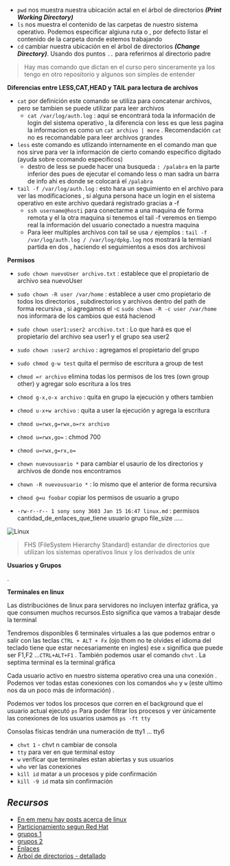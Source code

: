 - `pwd` nos muestra nuestra ubicación actal en el árbol de directorios ***(Print  Working Directory)***
- `ls` nos muestra el contenido de las carpetas de nuestro sistema operativo. Podemos especificar algiuna ruta o , por defecto
  listar el contenido  de la carpeta donde estemos trabajando
- `cd` cambiar nuestra ubicación en el árbol de directorios ***(Change Directory)***. Usando dos puntos `..` para referirnos al directorio padre

> Hay mas comando que dictan en el curso pero sinceramente ya los tengo en otro repositorio y algunos son simples de entender

**Diferencias entre LESS,CAT,HEAD y TAIL para lectura de archivos**

- `cat` por definición este comando se utiliza para concatenar archivos, pero se tambien se puede utilizar para leer archivos
    - `cat /var/log/auth.log` : aquí se encontrará toda la información de login del sistema operativo , la diferencia con less es
        que less pagina la informacion es como un `cat archivo | more` . Recomendación `cat` no es recomandable para leer archivos
        grandes
- `less` este comando es utlizando internamente en el comando man que nos sirve para ver la información de cierto comando especifico
    digitado (ayuda sobre ccomando especificos)
    - destro de less se puede hacer una busqueda `: /palabra` en la parte inferior des pues de ejecutar el comando less o man
      sadra un barra de info ahi es donde se colocará el `/palabra`
- `tail -f /var/log/auth.log` : esto hara un seguimiento en el archivo para ver las modificaciones , si alguna persona hace un login
    en el sistema operativo en este archivo quedará registrado gracias a -f
    - `ssh username@hosti` para conectarme a una maquina de forma remota y el la otra maquina si tenemos el tail -f veremos en tiempo real
     la información del usuario conectado a nuestra maquina
    - Para leer multiples archivos con tail se usa `/` ejemplos : `tail -f /var/log/auth.log / /var/log/dpkg.log` nos mostrará la termianl partida
     en dos , haciendo el seguimientos a esos dos archivosi

**Permisos**

- `sudo chown nuevoUser archivo.txt` : establece que el propietario de archivo sea nuevoUser
- `sudo chown -R user /var/home` : establece a user cmo propietario de todos los directorios , subdirectorios y archivos dentro del path
  de forma recursiva , si agregamos el -c `sudo chown -R -c user /var/home` nos informara de los cambios que está hacienod
- `sudo chown user1:user2 arcchivo.txt` : Lo que hará es que el propietario del archivo sea user1 y el grupo sea user2
- `sudo chown :user2 archivo`  : agregamos el propietario del grupo
- `sudo chmod g-w test` quita el permiso de escritura a group de test
- `chmod =r archivo` elimina todas los permisos de los tres (own group other) y agregar solo escritura a los tres
- `chmod g-x,o-x archivo` : quita en grupo la ejecución y others tambien
- `chmod u-x+w archivo` : quita a user la ejecución y agrega la escritura
- `chmod u=rwx,g=rwx,o=rx archivo`
- `chmod u=rwx,go=` : chmod 700
- `chmod u=rwx,g=rx,o=`
- `chown nuevousuario *` para cambiar el usaurio de los directorios y archivos de donde nos encontramos
- `chown -R nuevousuario *` : lo mismo que el anterior de forma recursiva
- `chmod g=u foobar` copiar los permisos de usuario a grupo  

- `-rw-r--r-- 1 sony sony 3603 Jan 15 16:47 linux.md` : permisos cantidad_de_enlaces_que_tiene usuario grupo file_size .....

![Linux](https://blogcitochia.files.wordpress.com/2017/03/arbol-linux.png?w=775)

> FHS (FileSystem Hierarchy Standard) estandar de directorios que utilizan los sistemas operativos linux y los derivados de unix

**Usuarios y Grupos**

.

**Terminales en linux**

Las distribuciónes de linux para servidores no incluyen interfaz gráfica, ya que consumen muchos recursos.Esto significa
que vamos a trabajar desde la terminal

Tendremos disponibles 6 terminales virtuales a las que podemos entrar o salir con las teclas `CTRL + ALT + Fx` (ojo thom no te olvides el idioma 
del teclado tiene que estar necesariamente en ingles) ese `x` significa que puede ser F1,F2 ...`CTRL+ALT+F1` . También podemos usar el comando
`chvt` . La septima terminal es la terminal gráfica

Cada usuario activo en nuestro sistema operativo crea una una conexión . Podemos ver todas estas conexiones con los comandos `who` y `w`
(este ultimo nos da un poco más de información) .

Podemos ver todos los procesos que corren en el background que el usuario actual ejecutó `ps`
Para poder filtrar los procesos y ver únicamente las conexiones de los usuarios usamos `ps -ft tty`

Consolas físicas tendrán una numeración de tty1 ... tty6

- `chvt 1` - chvt n cambiar de consola
- `tty` para ver en que terminal estoy
- `w` verificar que terminales estan abiertas y sus usuarios
- `who` ver las conexiones
- `kill id` matar a un procesos y pide confirmación
- `kill -9 id` mata sin confirmación

## *Recursos* 

- [En em menu hay posts acerca de linux](https://santi-gf.github.io/)
- [Particionamiento segun Red Hat](https://access.redhat.com/documentation/es-es/red_hat_enterprise_linux/6/html/installation_guide/s2-diskpartrecommend-x86)
- [grupos 1](https://eltallerdelbit.com/usuarios-grupos-linux/)
- [grupos 2](https://expertosdelinux.com/anadir-usuario-grupo-linux/)
- [Enlaces](https://geekland.eu/que-son-para-que-sirven-enlaces-duros-y-simbolicos/)
- [Arbol de directorios - detallado](https://www.taringa.net/+linux/el-arbol-de-directorios-de-linux-al-detalle-que_hmjsk)
